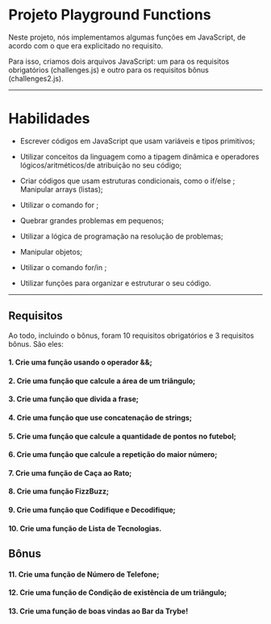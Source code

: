 # Projeto Playground Functions

Neste projeto, nós implementamos algumas funções em JavaScript, de acordo com o que era explicitado no requisito.

Para isso, criamos dois arquivos JavaScript: um para os requisitos obrigatórios (challenges.js) e outro para os requisitos bônus (challenges2.js).

---

# Habilidades

- Escrever códigos em JavaScript que usam variáveis e tipos primitivos;

- Utilizar conceitos da linguagem como a tipagem dinâmica e operadores lógicos/aritméticos/de atribuição no seu código;

- Criar códigos que usam estruturas condicionais, como o if/else ;
Manipular arrays (listas);

- Utilizar o comando for ;

- Quebrar grandes problemas em pequenos;

- Utilizar a lógica de programação na resolução de problemas;

- Manipular objetos;

- Utilizar o comando for/in ;

- Utilizar funções para organizar e estruturar o seu código.

---

## Requisitos

Ao todo, incluindo o bônus, foram 10 requisitos obrigatórios e 3 requisitos bônus. São eles:

#### 1. Crie uma função usando o operador &&;

#### 2. Crie uma função que calcule a área de um triângulo;

#### 3. Crie uma função que divida a frase;

#### 4. Crie uma função que use concatenação de strings;

#### 5. Crie uma função que calcule a quantidade de pontos no futebol;

#### 6. Crie uma função que calcule a repetição do maior número;

#### 7. Crie uma função de Caça ao Rato;

#### 8. Crie uma função FizzBuzz;

#### 9. Crie uma função que Codifique e Decodifique;

#### 10. Crie uma função de Lista de Tecnologias.

## Bônus

#### 11. Crie uma função de Número de Telefone;

#### 12. Crie uma função de Condição de existência de um triângulo;

#### 13. Crie uma função de boas vindas ao Bar da Trybe!
